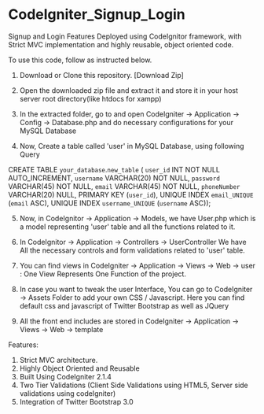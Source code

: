 CodeIgniter_Signup_Login
========================

Signup and Login Features Deployed using CodeIgnitor framework, with Strict MVC implementation and highly reusable, object oriented code.


To use this code, follow as instructed below.

1. Download or Clone this repository. [Download Zip]
2. Open the downloaded zip file and extract it and store it in your host server root directory(like htdocs for xampp)

3. In the extracted folder, go to and open CodeIgniter -> Application -> Config -> Database.php
  and do necessary configurations for your MySQL Database

4. Now, Create a table called 'user' in MySQL Database, using following Query
  
CREATE TABLE `your_database`.`new_table` (
  `user_id` INT NOT NULL AUTO_INCREMENT,
  `username` VARCHAR(20) NOT NULL,
  `password` VARCHAR(45) NOT NULL,
  `email` VARCHAR(45) NOT NULL,
  `phoneNumber` VARCHAR(20) NULL,
  PRIMARY KEY (`user_id`),
  UNIQUE INDEX `email_UNIQUE` (`email` ASC),
  UNIQUE INDEX `username_UNIQUE` (`username` ASC));

5. Now, in CodeIgnitor -> Application -> Models, we have User.php which is a model representing 'user' table and all the functions related to it.

6. In CodeIgnitor -> Application -> Controllers -> UserController We have All the necessary controls and form validations related to 'user' table.

7. You can find views in CodeIgniter -> Application -> Views -> Web -> user : One View Represents One Function of the project.
8. In case you want to tweak the user Interface, You can go to CodeIgniter -> Assets Folder to add your own CSS / Javascript. Here you can find default css and javascript of Twitter Bootstrap as well as JQuery
9. All the front end includes are stored in CodeIgniter -> Application -> Views -> Web -> template


Features:
1. Strict MVC architecture.
2. Highly Object Oriented and Reusable 
3. Built Using CodeIgniter 2.1.4
4. Two Tier Validations (Client Side Validations using HTML5, Server side validations using codeIgniter)
5. Integration of Twitter Bootstrap 3.0

